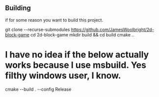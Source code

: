 ## Building

if for some reason you want to build this project.

git clone --recurse-submodules https://github.com/JamesWoolbright/2d-block-game
cd 2d-block-game
mkdir build && cd build
cmake ..
# I have no idea if the below actually works because I use msbuild. Yes filthy windows user, I know.
cmake --build . --config Release
